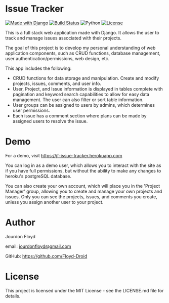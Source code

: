 # Issue Tracker
[![Made with Django](https://img.shields.io/badge/made%20with-Django-orange)](https://pypi.org/project/Django)
[![Build Status](https://travis-ci.com/Floyd-Droid/jf-issue-tracker.svg?branch=master)](https://travis-ci.com/Floyd-Droid/jf-issue-tracker)
![Python](https://img.shields.io/badge/python-3.8-blue.svg)
[![License](https://img.shields.io/badge/license-MIT-blue)](./LICENSE.md)

This is a full stack web application made with Django. It allows the user to track and manage issues associated with their projects.

The goal of this project is to develop my personal understanding of web application components, such as CRUD functions, database management, user authentication/permissions, web design, etc.

This app includes the following:

* CRUD functions for data storage and manipulation. Create and modify projects, issues, comments, and user info.
* User, Project, and Issue information is displayed in tables complete with pagination and keyword search capabilities to allow for easy data management. The user can also filter or sort table information.
* User groups can be assigned to users by admins, which determines user permissions.
* Each issue has a comment section where plans can be made by assigned users to resolve the issue.

# Demo

For a demo, visit https://jf-issue-tracker.herokuapp.com

You can log in as a demo user, which allows you to interact with the site as if you have full permissions, but without the ability to make any changes to heroku's postgreSQL database.

You can also create your own account, which will place you in the 'Project Manager' group, allowing you to create and manage your own projects and issues. Only you can see the projects, issues, and comments you create, unless you assign another user to your project.

# Author

Jourdon Floyd

email: jourdonfloyd@gmail.com

GitHub: https://github.com/Floyd-Droid

# License

This project is licensed under the MIT License - see the LICENSE.md file for details.